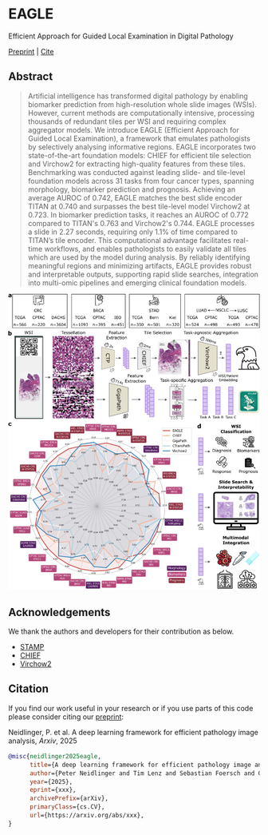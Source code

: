 # EAGLE
Efficient Approach for Guided Local Examination in Digital Pathology

[Preprint](https://arxiv.org/abs/xxx) | [Cite](#citation)

## Abstract
>Artificial intelligence has transformed digital pathology by enabling biomarker prediction from high-resolution whole slide images (WSIs). However, current methods are computationally intensive, processing thousands of redundant tiles per WSI and requiring complex aggregator models. We introduce EAGLE (Efficient Approach for Guided Local Examination), a framework that emulates pathologists by selectively analysing informative regions. EAGLE incorporates two state-of-the-art foundation models: CHIEF for efficient tile selection and Virchow2 for extracting high-quality features from these tiles. Benchmarking was conducted against leading slide- and tile-level foundation models across 31 tasks from four cancer types, spanning morphology, biomarker prediction and prognosis. Achieving an average AUROC of 0.742, EAGLE matches the best slide encoder TITAN at 0.740 and surpasses the best tile-level model Virchow2 at 0.723. In biomarker prediction tasks, it reaches an AUROC of 0.772 compared to TITAN's 0.763 and Virchow2's 0.744. EAGLE processes a slide in 2.27 seconds, requiring only 1.1% of time compared to TITAN’s tile encoder. This computational advantage facilitates real-time workflows, and enables pathologists to easily validate all tiles which are used by the model during analysis. By reliably identifying meaningful regions and minimizing artifacts, EAGLE provides robust and interpretable outputs, supporting rapid slide searches, integration into multi-omic pipelines and emerging clinical foundation models.

<p align="center">
    <img src="assets/fig1v2hd.png" alt="failed loading the image" width="1100"/>
</p>

## Acknowledgements

We thank the authors and developers for their contribution as below.

- [STAMP](https://github.com/KatherLab/STAMP)
- [CHIEF](https://github.com/hms-dbmi/CHIEF)
- [Virchow2](https://huggingface.co/paige-ai/Virchow2)

## Citation

If you find our work useful in your research or if you use parts of this code please consider citing our [preprint](https://arxiv.org/abs/xxx):

Neidlinger, P. et al. A deep learning framework for efficient pathology image analysis, _Arxiv_, 2025

```bibtex
@misc{neidlinger2025eagle,
      title={A deep learning framework for efficient pathology image analysis}, 
      author={Peter Neidlinger and Tim Lenz and Sebastian Foersch and Chiara M. L. Loeffler and Jan Clusmann and Marco Gustav and Lawrence A. Shaktah and Rupert Langer and Bastian Dislich and Lisa A. Boardman and Amy J. French and Ellen L. Goode and Andrea Gsur and Stefanie Brezina and Marc J. Gunter and Robert Steinfelder and Hans-Michael Behrens and Christoph Röcken and Tabitha Harrison and Ulrike Peters and Amanda I. Phipps and Giuseppe Curigliano and Nicola Fusco and Antonio Marra and Michael Hoffmeister and Hermann Brenner and Jakob Nikolas Kather},
      year={2025},
      eprint={xxx},
      archivePrefix={arXiv},
      primaryClass={cs.CV},
      url={https://arxiv.org/abs/xxx}, 
}
```
